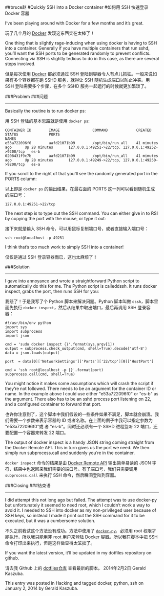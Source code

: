 ##bruce赵
#Quickly SSH into a Docker container
#如何用 SSH 快速登录 Docker 容器

I’ve been playing around with Docker for a few months and it’s great.

玩了几个月的 [Docker](https://www.docker.io/) 发现这东西实在太棒了！

One thing that is slightly rage-inducing when using docker is having to SSH into a container. Generally if you have multiple containers that run sshd, you’ll want the SSH ports to be generated randomly to prevent conflicts. Connecting via SSH is slightly tedious to do in this case, as there are several steps involved.

但是每次使用 [Docker](https://www.docker.io/) 都必须通过 SSH 登陆到容器令人有点儿抓狂。一般来说如果有多个容器都在跑 SSHD 服务，就得让 SSH 随机生成端口以防止冲突。用 SSH 登陆需要多个步骤，在多个 SSHD 服务一起运行的时候就更加繁琐了。


###Problem
###问题
***

Basically the routine is to run docker ps:

用 SSH 登陆的基本思路就是使用 `docker ps`:


    CONTAINER ID        IMAGE               COMMAND             CREATED             STATUS              PORTS                                                NAMES
    e53a722096f0        aafd21071b99        /opt/bin/run_all    41 minutes ago      Up 28 minutes       127.0.0.1:49251->22/tcp, 127.0.0.1:49252->9200/tcp   es-b
    0208431f9c7b        aafd21071b99        /opt/bin/run_all    41 minutes ago      Up 28 minutes       127.0.0.1:49249->22/tcp, 127.0.0.1:49250->9200/tcp   es-a

If you scroll to the right of that you’ll see the randomly generated port in the PORTS column:

以上即是 `docker ps` 的输出结果，在最右面的 PORTS 这一列可以看到随机生成的端口号：

    127.0.0.1:49251->22/tcp


The next step is to type out the SSH command. You can either give in to RSI by copying the port with the mouse, or type it out:

接下来就是输入 SSH 命令，可以用鼠标复制端口号，或者直接输入端口号：

    ssh root@localhost -p 49251

I think that’s too much work to simply SSH into a container!

仅仅是通过 SSH 登录容器而已，这也太麻烦了！

###Solution
***


I gave into annoyance and wrote a straightforward Python script to automatically do this for me. The Python script is calleddssh. It runs docker inspect, grabs the port, then runs SSH for you:

我怒了！于是我写了个 Python 脚本来解决问题。Python 脚本叫做 `dssh`，脚本里面先执行 `docker inspect`，然后从结果中取出端口，最后再调用 SSH 登录容器：
    
    #!/usr/bin/env python
    import sys
    import subprocess
    import json
     
    cmd = 'sudo docker inspect {}'.format(sys.argv[1])
    output = subprocess.check_output(cmd, shell=True).decode('utf-8')
    data = json.loads(output)
     
    port  = data[0]['NetworkSettings']['Ports']['22/tcp'][0]['HostPort']
     
    cmd = 'ssh root@localhost -p {}'.format(port)
    subprocess.call(cmd, shell=True)

You might notice it makes some assumptions which will crash the script if they’re not followed. There needs to be an argument for the container ID or name. In the example above I could use either "e53a722096f0" or "es-b" as the argument. There also has to be an sshd process port listening on 22, and a configured container to forward that port.

也许你注意到了，这个脚本中我们假设的一些条件如果不满足，脚本就会崩溃。我们需要一个参数来表示容器的 ID 或者名称。在上面的例子中我可以指定参数为 "e53a722096f0"或 者 "es-b"。同时还必须有一个 SSHD 进程监听 22 端口，还要配置一个容器来转发 22 端口。

The output of docker inspect is a handy JSON string coming straight from the Docker Remote API. This in turn gives us the port we need. We then simply run subprocess.call and suddenly you’re in the container.

`docker inspect` 命令的结果是由 [Docker Remote API](http://docs.docker.io/en/latest/api/docker_remote_api_v1.8/#inspect-a-container) 输出简单易读的 JSON 字符，结果中也返回来我们需要的端口号。有了端口号，我们只需要调用 `subprocess.call` 来执行 SSH 命令，然后瞬间登陆到容器。


###Closing
###结束语
***
I did attempt this not long ago but failed. The attempt was to use docker-py but unfortunately it seemed to need root, which I couldn’t work a way to avoid it. I needed to SSH into docker as my non-privileged user because of SSH keys, so instead I made it print out the SSH command for it to be executed, but it was a cumbersome solution.

不久之前我试这个方法没有成功。方法中使用了 [`docker-py`](https://github.com/dotcloud/docker-py)，必须用 root 权限才能执行，所以我只能用非 root 用户来登陆 Docker 容器。所以我在脚本中把 SSH 命令打印出来执行，但是这样做显得太笨拙了。


If you want the latest version, it’ll be updated in my dotfiles repository on github.

请去我 Github 上的 [dotfiles仓库](https://github.com/gak/dotfiles/blob/master/home/bin/dssh) 查看最新的脚本。
2014年2月2日
Gerald Kaszuba.

This entry was posted in Hacking and tagged docker, python, ssh on January 2, 2014 by Gerald Kaszuba.
